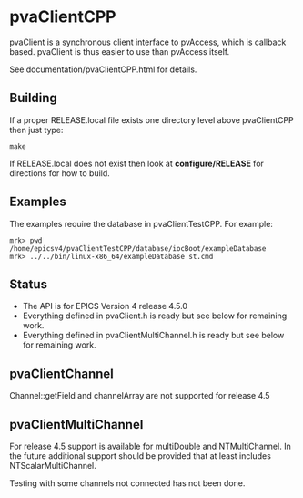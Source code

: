pvaClientCPP
============

pvaClient is a synchronous client interface to pvAccess,
which is callback based.
pvaClient is thus easier to use than pvAccess itself.

See documentation/pvaClientCPP.html for details.

Building
--------

If a proper RELEASE.local file exists one directory level above pvaClientCPP
then just type:

    make

If RELEASE.local does not exist then look at <b>configure/RELEASE</b>
for directions for how to build.

Examples
------------

The examples require the database in pvaClientTestCPP.
For example:

    mrk> pwd
    /home/epicsv4/pvaClientTestCPP/database/iocBoot/exampleDatabase
    mrk> ../../bin/linux-x86_64/exampleDatabase st.cmd 

Status
------

* The API is for EPICS Version 4 release 4.5.0
* Everything defined in pvaClient.h is ready but see below for remaining work.
* Everything defined in pvaClientMultiChannel.h is ready but see below for remaining work.


pvaClientChannel
---------------

Channel::getField and channelArray are not supported for release 4.5

pvaClientMultiChannel
---------------

For release 4.5 support is available for multiDouble and NTMultiChannel.
In the future additional support should be provided that at least includes NTScalarMultiChannel.

Testing with some channels not connected has not been done.
